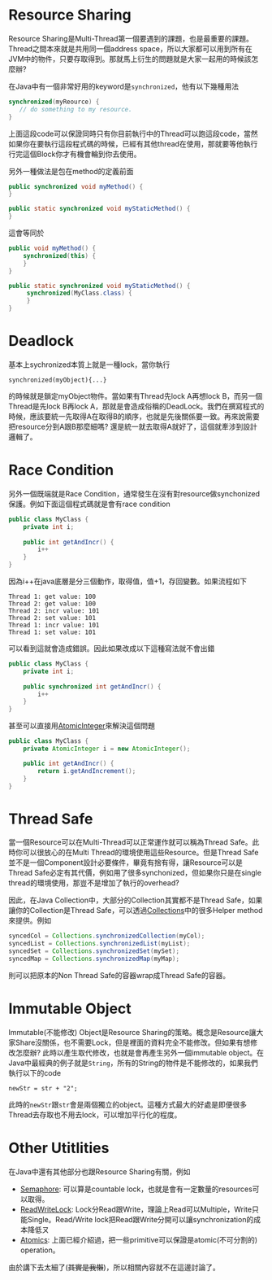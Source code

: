 # Resource Sharing

Resource Sharing是Multi-Thread第一個要遇到的課題，也是最重要的課題。Thread之間本來就是共用同一個address space，所以大家都可以用到所有在JVM中的物件，只要存取得到。那就馬上衍生的問題就是大家一起用的時候該怎麼辦?

在Java中有一個非常好用的keyword是`synchronized`，他有以下幾種用法

```java
synchronized(myReource) {
   // do something to my resource.
}
```

上面這段code可以保證同時只有你目前執行中的Thread可以跑這段code，當然如果你在要執行這段程式碼的時候，已經有其他thread在使用，那就要等他執行行完這個Block你才有機會輪到你去使用。

另外一種做法是包在method的定義前面

```java
public synchronized void myMethod() {
}

public static synchronized void myStaticMethod() {
}
```

這會等同於

```java
public void myMethod() {
    synchronized(this) {
    }
}

public static synchronized void myStaticMethod() {
     synchronized(MyClass.class) {
     }
}
```

# Deadlock

基本上sychronized本質上就是一種lock，當你執行

```
synchronized(myObject){...}
```

的時候就是鎖定myObject物件。當如果有Thread先lock A再想lock B，而另一個Thread是先lock B再lock A，那就是會造成俗稱的DeadLock。我們在撰寫程式的時候，應該要統一先取得A在取得B的順序，也就是先後關係要一致。再來說需要把resource分到A跟B那麼細嗎? 還是統一就去取得A就好了，這個就牽涉到設計邏輯了。


# Race Condition

另外一個既端就是Race Condition，通常發生在沒有對resource做synchonized保護。例如下面這個程式碼就是會有race condition

```java
public class MyClass {
    private int i;
    
    public int getAndIncr() {
        i++
    }
}
```

因為i++在java底層是分三個動作，取得值，值+1，存回變數。如果流程如下

```
Thread 1: get value: 100
Thread 2: get value: 100
Thread 2: incr value: 101
Thread 2: set value: 101
Thread 1: incr value: 101
Thread 1: set value: 101
```

可以看到這就會造成錯誤。因此如果改成以下這種寫法就不會出錯
```java
public class MyClass {
    private int i;
    
    public synchronized int getAndIncr() {
        i++
    }
}
```

甚至可以直接用[AtomicInteger](https://docs.oracle.com/javase/8/docs/api/java/util/concurrent/atomic/AtomicInteger.html)來解決這個問題 
```java
public class MyClass {
    private AtomicInteger i = new AtomicInteger();

    public int getAndIncr() {
        return i.getAndIncrement();
    }
}
```

# Thread Safe
當一個Resource可以在Multi-Thread可以正常運作就可以稱為Thread Safe。此時你可以很放心的在Multi Thread的環境使用這些Resource。但是Thread Safe並不是一個Component設計必要條件，畢竟有捨有得，讓Resource可以是Thread Safe必定有其代價，例如用了很多synchonized，但如果你只是在single thread的環境使用，那豈不是增加了執行的overhead? 

因此，在Java Collection中，大部分的Collection其實都不是Thread Safe，如果讓你的Collection是Thread Safe，可以透過[Collections](https://docs.oracle.com/javase/8/docs/api/java/util/Collections.html)中的很多Helper method來提供。例如

```java
syncedCol = Collections.synchronizedCollection(myCol);
syncedList = Collections.synchronizedList(myList);
syncedSet = Collections.synchronizedSet(mySet);
syncedMap = Collections.synchronizedMap(myMap);
```

則可以把原本的Non Thread Safe的容器wrap成Thread Safe的容器。

# Immutable Object

Immutable(不能修改) Object是Resource Sharing的策略。概念是Resource讓大家Share沒關係，也不需要Lock，但是裡面的資料完全不能修改。但如果有想修改怎麼辦? 此時以產生取代修改，也就是會再產生另外一個immutable object。在Java中最經典的例子就是`String`，所有的String的物件是不能修改的，如果我們執行以下的code

```
newStr = str + "2";
```

此時的`newStr`跟`str`會是兩個獨立的object。這種方式最大的好處是即便很多Thread去存取也不用去lock，可以增加平行化的程度。


# Other Utitlities

在Java中還有其他部分也跟Resource Sharing有關，例如

- [Semaphore](https://docs.oracle.com/javase/8/docs/api/index.html?java/util/concurrent/Semaphore.html): 可以算是countable lock，也就是會有一定數量的resources可以取得。
- [ReadWriteLock](https://docs.oracle.com/javase/8/docs/api/index.html?java/util/concurrent/locks/ReentrantReadWriteLock.html): Lock分Read跟Write，理論上Read可以Multiple，Write只能Single。Read/Write lock把Read跟Write分開可以讓synchronization的成本降低ㄡ
- [Atomics](https://docs.oracle.com/javase/8/docs/api/index.html?java/util/concurrent/atomic/package-summary.html): 上面已經介紹過，把一些primitive可以保證是atomic(不可分割的) operation。

由於講下去太細了(~~其實是我懶~~)，所以相關內容就不在這邊討論了。
